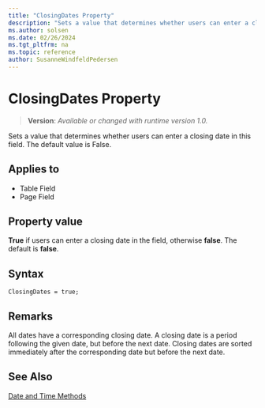 ```yaml
---
title: "ClosingDates Property"
description: "Sets a value that determines whether users can enter a closing date in this field."
ms.author: solsen
ms.date: 02/26/2024
ms.tgt_pltfrm: na
ms.topic: reference
author: SusanneWindfeldPedersen
---
```

[//]: # (START>DO_NOT_EDIT)
[//]: # (IMPORTANT:Do not edit any of the content between here and the END>DO_NOT_EDIT.)
[//]: # (Any modifications should be made in the .xml files in the ModernDev repo.)
# ClosingDates Property
> **Version**: _Available or changed with runtime version 1.0._

Sets a value that determines whether users can enter a closing date in this field. The default value is False.

## Applies to
-   Table Field
-   Page Field

[//]: # (IMPORTANT: END>DO_NOT_EDIT)

## Property value

**True** if users can enter a closing date in the field, otherwise **false**. The default is **false**.

## Syntax

```AL
ClosingDates = true;
```

## Remarks  

All dates have a corresponding closing date. A closing date is a period following the given date, but before the next date. Closing dates are sorted immediately after the corresponding date but before the next date.  
  
## See Also  

[Date and Time Methods](../methods-auto/library.md)